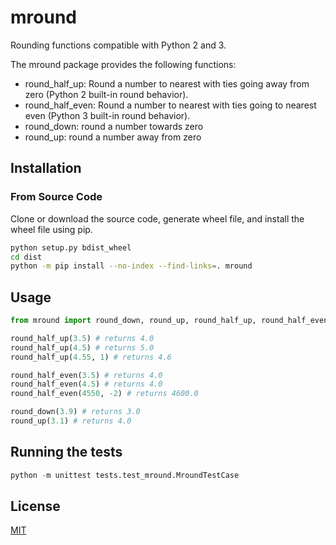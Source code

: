 # mround
Rounding functions compatible with Python 2 and 3.

The mround package provides the following functions:

* round_half_up: Round a number to nearest with ties going away from zero (Python 2 built-in round behavior).
* round_half_even: Round a number to nearest with ties going to nearest even (Python 3 built-in round behavior).
* round_down: round a number towards zero
* round_up: round a number away from zero

## Installation

### From Source Code

Clone or download the source code, generate wheel file, and install the wheel file using pip.

```bash
python setup.py bdist_wheel
cd dist
python -m pip install --no-index --find-links=. mround
```

## Usage

```python
from mround import round_down, round_up, round_half_up, round_half_even

round_half_up(3.5) # returns 4.0
round_half_up(4.5) # returns 5.0
round_half_up(4.55, 1) # returns 4.6

round_half_even(3.5) # returns 4.0
round_half_even(4.5) # returns 4.0
round_half_even(4550, -2) # returns 4600.0

round_down(3.9) # returns 3.0
round_up(3.1) # returns 4.0
```

## Running the tests

```python
python -m unittest tests.test_mround.MroundTestCase
```

## License
[MIT](https://choosealicense.com/licenses/mit/)